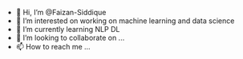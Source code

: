 - 👋 Hi, I’m @Faizan-Siddique
- 👀 I’m interested on working on machine learning and data science 
- 🌱 I’m currently learning NLP DL
- 💞️ I’m looking to collaborate on ...
- 📫 How to reach me ...

<!---
Faizan-Siddique/Faizan-Siddique is a ✨ special ✨ repository because its `README.md` (this file) appears on your GitHub profile.
You can click the Preview link to take a look at your changes.
--->
